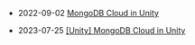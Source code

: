 - 2022-09-02
  [MongoDB Cloud in Unity](https://ugee99.github.io/posts/Unity-MongoDB/)

- 2023-07-25
  [[Unity] MongoDB Cloud in Unity](https://sugar0810.tistory.com/51)

